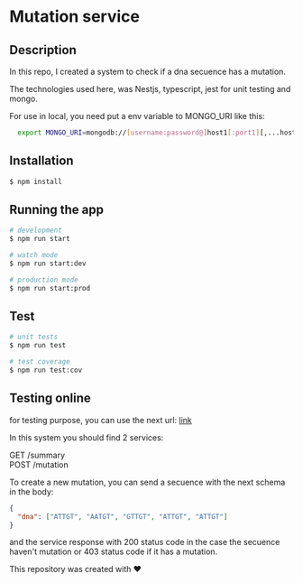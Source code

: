 # Mutation service

## Description

In this repo, I created a system to check if a dna secuence has a mutation.

The technologies used here, was Nestjs, typescript, jest for unit testing and mongo.

For use in local, you need put a env variable to MONGO_URI like this:

```bash
  export MONGO_URI=mongodb://[username:password@]host1[:port1][,...hostN[:portN]][/[defaultauthdb][?options]]

```

## Installation

```bash
$ npm install
```

## Running the app

```bash
# development
$ npm run start

# watch mode
$ npm run start:dev

# production mode
$ npm run start:prod
```

## Test

```bash
# unit tests
$ npm run test

# test coverage
$ npm run test:cov
```

## Testing online

for testing purpose, you can use the next url:
[link](https://secuence-mutation-wjhup.ondigitalocean.app/)

In this system you should find 2 services:

GET /summary  
POST /mutation

To create a new mutation, you can send a secuence with the next schema in the body:

```json
{
  "dna": ["ATTGT", "AATGT", "GTTGT", "ATTGT", "ATTGT"]
}
```

and the service response with 200 status code in the case the secuence haven't mutation or 403 status code if it has a mutation.

This repository was created with ❤️
